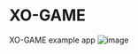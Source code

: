 # XO-GAME
 XO-GAME example app
![image](https://github.com/mohmadzor1234/XO-GAME/assets/51223471/c6fccb0c-d3fe-4049-96cf-2af7cf55a2e2)
